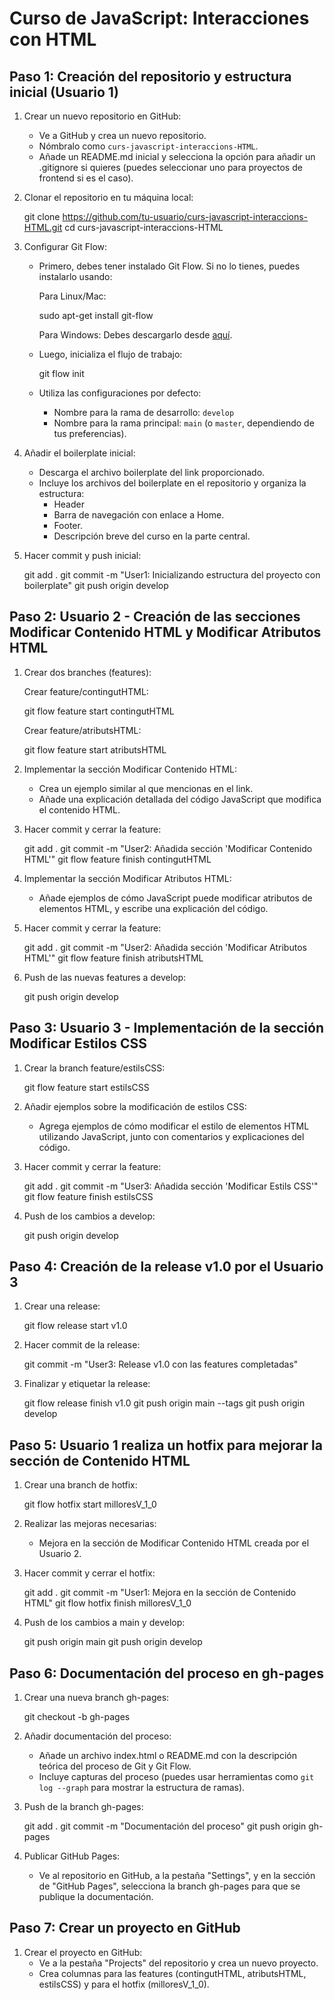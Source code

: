 # Curso de JavaScript: Interacciones con HTML

## Paso 1: Creación del repositorio y estructura inicial (Usuario 1)

1. Crear un nuevo repositorio en GitHub:
   - Ve a GitHub y crea un nuevo repositorio.
   - Nómbralo como `curs-javascript-interaccions-HTML`.
   - Añade un README.md inicial y selecciona la opción para añadir un .gitignore si quieres (puedes seleccionar uno para proyectos de frontend si es el caso).

2. Clonar el repositorio en tu máquina local:
   
   git clone https://github.com/tu-usuario/curs-javascript-interaccions-HTML.git
   cd curs-javascript-interaccions-HTML
   

3. Configurar Git Flow:
   - Primero, debes tener instalado Git Flow. Si no lo tienes, puedes instalarlo usando:
     
     Para Linux/Mac:
     
     sudo apt-get install git-flow
     
     
     Para Windows: Debes descargarlo desde [aquí](https://gitflow.github.io/).

   - Luego, inicializa el flujo de trabajo:
     
     git flow init
     
   
   - Utiliza las configuraciones por defecto:
     - Nombre para la rama de desarrollo: `develop`
     - Nombre para la rama principal: `main` (o `master`, dependiendo de tus preferencias).

4. Añadir el boilerplate inicial:
   - Descarga el archivo boilerplate del link proporcionado.
   - Incluye los archivos del boilerplate en el repositorio y organiza la estructura:
     - Header
     - Barra de navegación con enlace a Home.
     - Footer.
     - Descripción breve del curso en la parte central.

5. Hacer commit y push inicial:
   
   git add .
   git commit -m "User1: Inicializando estructura del proyecto con boilerplate"
   git push origin develop
   

## Paso 2: Usuario 2 - Creación de las secciones Modificar Contenido HTML y Modificar Atributos HTML

1. Crear dos branches (features):

   Crear feature/contingutHTML:
   
   git flow feature start contingutHTML
   

   Crear feature/atributsHTML:
   
   git flow feature start atributsHTML
   

2. Implementar la sección Modificar Contenido HTML:
   - Crea un ejemplo similar al que mencionas en el link. 
   - Añade una explicación detallada del código JavaScript que modifica el contenido HTML.

3. Hacer commit y cerrar la feature:
   
   git add .
   git commit -m "User2: Añadida sección 'Modificar Contenido HTML'"
   git flow feature finish contingutHTML
   

4. Implementar la sección Modificar Atributos HTML:
   - Añade ejemplos de cómo JavaScript puede modificar atributos de elementos HTML, y escribe una explicación del código.

5. Hacer commit y cerrar la feature:
   
   git add .
   git commit -m "User2: Añadida sección 'Modificar Atributos HTML'"
   git flow feature finish atributsHTML
   

6. Push de las nuevas features a develop:
   
   git push origin develop
   

## Paso 3: Usuario 3 - Implementación de la sección Modificar Estilos CSS

1. Crear la branch feature/estilsCSS:
   
   git flow feature start estilsCSS
   

2. Añadir ejemplos sobre la modificación de estilos CSS:
   - Agrega ejemplos de cómo modificar el estilo de elementos HTML utilizando JavaScript, junto con comentarios y explicaciones del código.

3. Hacer commit y cerrar la feature:
   
   git add .
   git commit -m "User3: Añadida sección 'Modificar Estils CSS'"
   git flow feature finish estilsCSS
   

4. Push de los cambios a develop:
   
   git push origin develop
   

## Paso 4: Creación de la release v1.0 por el Usuario 3

1. Crear una release:
   
   git flow release start v1.0
   

2. Hacer commit de la release:
   
   git commit -m "User3: Release v1.0 con las features completadas"
   

3. Finalizar y etiquetar la release:
   
   git flow release finish v1.0
   git push origin main --tags
   git push origin develop
   

## Paso 5: Usuario 1 realiza un hotfix para mejorar la sección de Contenido HTML

1. Crear una branch de hotfix:
   
   git flow hotfix start milloresV_1_0
   

2. Realizar las mejoras necesarias:
   - Mejora en la sección de Modificar Contenido HTML creada por el Usuario 2.

3. Hacer commit y cerrar el hotfix:
   
   git add .
   git commit -m "User1: Mejora en la sección de Contenido HTML"
   git flow hotfix finish milloresV_1_0
   

4. Push de los cambios a main y develop:
   
   git push origin main
   git push origin develop
   

## Paso 6: Documentación del proceso en gh-pages

1. Crear una nueva branch gh-pages:
   
   git checkout -b gh-pages
   

2. Añadir documentación del proceso:
   - Añade un archivo index.html o README.md con la descripción teórica del proceso de Git y Git Flow.
   - Incluye capturas del proceso (puedes usar herramientas como `git log --graph` para mostrar la estructura de ramas).

3. Push de la branch gh-pages:
   
   git add .
   git commit -m "Documentación del proceso"
   git push origin gh-pages
   

4. Publicar GitHub Pages:
   - Ve al repositorio en GitHub, a la pestaña "Settings", y en la sección de "GitHub Pages", selecciona la branch gh-pages para que se publique la documentación.

## Paso 7: Crear un proyecto en GitHub

1. Crear el proyecto en GitHub:
   - Ve a la pestaña "Projects" del repositorio y crea un nuevo proyecto.
   - Crea columnas para las features (contingutHTML, atributsHTML, estilsCSS) y para el hotfix (milloresV_1_0).

